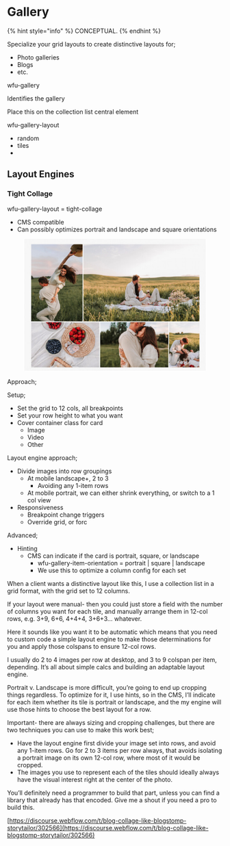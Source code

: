 # Gallery



{% hint style="info" %}
CONCEPTUAL.
{% endhint %}



Specialize your grid layouts to create distinctive layouts for;

* Photo galleries
* Blogs
* etc.&#x20;





wfu-gallery

Identifies the gallery

Place this on the collection list central element &#x20;





wfu-gallery-layout



* random
* tiles
*

## Layout Engines







### Tight Collage

wfu-gallery-layout = tight-collage



* CMS compatible
* Can possibly optimizes portrait and landscape and square orientations

<figure><img src="../.gitbook/assets/image.png" alt=""><figcaption></figcaption></figure>

Approach;

Setup;

* Set the grid to 12 cols, all breakpoints&#x20;
* Set your row height to what you want
* Cover container class for card&#x20;
  * Image
  * Video
  * Other

Layout engine approach;

* Divide images into row groupings&#x20;
  * At mobile landscape+, 2 to 3
    * Avoiding any 1-item rows&#x20;
  * At mobile portrait, we can either shrink everything, or switch to a 1 col view&#x20;
* Responsiveness
  * Breakpoint change triggers
  * Override grid, or forc

Advanced;

* Hinting&#x20;
  * CMS can indicate if the card is portrait, square, or landscape
    * wfu-gallery-item-orientation = portrait | square | landscape
    * We use this to optimize a column config for each set&#x20;



When a client wants a distinctive layout like this, I use a collection list in a grid format, with the grid set to 12 columns.

If your layout were manual- then you could just store a field with the number of columns you want for each tile, and manually arrange them in 12-col rows, e.g. 3+9, 6+6, 4+4+4, 3+6+3… whatever.

Here it sounds like you want it to be automatic which means that you need to custom code a simple layout engine to make those determinations for you and apply those colspans to ensure 12-col rows.

I usually do 2 to 4 images per row at desktop, and 3 to 9 colspan per item, depending. It’s all about simple calcs and building an adaptable layout engine.

Portrait v. Landscape is more difficult, you’re going to end up cropping things regardless. To optimize for it, I use hints, so in the CMS, I’ll indicate for each item whether its tile is portrait or landscape, and the my engine will use those hints to choose the best layout for a row.

Important- there are always sizing and cropping challenges, but there are two techniques you can use to make this work best;

* Have the layout engine first divide your image set into rows, and avoid any 1-item rows. Go for 2 to 3 items per row always, that avoids isolating a portrait image on its own 12-col row, where most of it would be cropped.
* The images you use to represent each of the tiles should ideally always have the visual interest right at the center of the photo.

You’ll definitely need a programmer to build that part, unless you can find a library that already has that encoded. Give me a shout if you need a pro to build this.



[https://discourse.webflow.com/t/blog-collage-like-blogstomp-storytailor/302566](https://discourse.webflow.com/t/blog-collage-like-blogstomp-storytailor/302566)





















